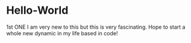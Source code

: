 # Hello-World
1st ONE
I am very new to this but this is very fascinating. Hope to start a whole new dynamic in my life based in code!
